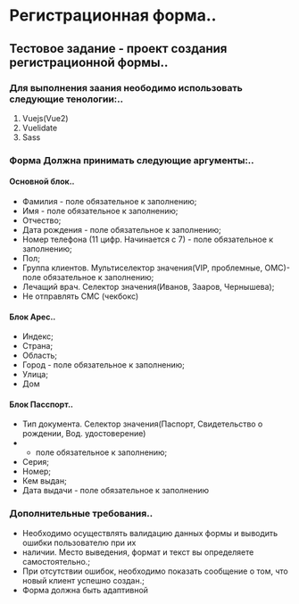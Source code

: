 # Регистрационная форма..
## Тестовое задание - проект создания регистрационной формы..
### Для выполнения заания неободимо использовать следующие тенологии:..
1. Vuejs(Vue2)
2. Vuelidate
3. Sass

### Форма Должна принимать следующие аргументы:..
#### Основной блок..
* Фамилия - поле обязательное к заполнению;
* Имя - поле обязательное к заполнению;
* Отчество;
* Дата рождения - поле обязательное к заполнению;
* Номер телефона (11 цифр. Начинается с 7) - поле обязательное к заполнению;
* Пол;
* Группа клиентов. Мультиселектор значения(VIP, проблемные, ОМС)- поле обязательное к заполнению;
* Лечащий врач. Селектор значения(Иванов, Зааров, Чернышева);
* Не отправлять СМС (чекбокс)

#### Блок Арес..
* Индекс;
* Страна;
* Область;
* Город - поле обязательное к заполнению;
* Улица;
* Дом

#### Блок Пасспорт..
* Тип документа. Селектор значения(Паспорт, Свидетельство о рождении, Вод. удостоверение)
* - поле обязательное к заполнению;
* Серия;
* Номер;
* Кем выдан;
* Дата выдачи - поле обязательное к заполнению

### Дополнительные требования..
* Необходимо осуществлять валидацию данных формы и выводить ошибки пользователю при их
* наличии. Место выведения, формат и текст вы определяете самостоятельно.;
* При отсутствии ошибок, необходимо показать сообщение о том, что новый клиент успешно создан.;
* Форма должна быть адаптивной
